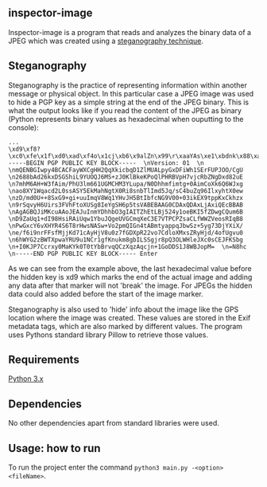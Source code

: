 ## inspector-image

Inspector-image is a program that reads and analyzes the binary data of a JPEG which was created using a [steganography technique](#steganography).

## Steganography

Steganography is the practice of representing information within another message or physical object. In this particular case a JPEG image was used to hide a PGP key as a simple string at the end of the JPEG binary. This is what the output looks like if you read the content of the JPEG as binary (Python represents binary values as hexadecimal when ouputting to the console):

```
...
\xd9\xf8?\xc0\xfe\x1f\xd0\xad\xf4o\x1cj\xb6\x9alZn\x99\r\xaaYAs\xe1\xbdnk\x88\xa1X\xd4\x08\xd2Yc\x8eGU\xc0wEf\xc9\x00\xd0\x07A\xe1O\xf4O\xdak\xe2N\x9di\xfb\x9bK\x9f\x07\xf8KV\x9a\x08\xfeX\xe5\xbe\x92\xeb[\xb7\x92\xe5\x94p\xd34\x16Vq4\x87\xe61\xda\xc0\x84\xed\x8d\x00\x00\xff\xd9Enter   -----BEGIN PGP PUBLIC KEY BLOCK-----  \nVersion: 01  \n  \nmQENBGIwpy4BCACFayWXCgHH2QqXkicbqD1ZlMUALpyGxDFiWh1SErFUPJOO/CgU  \n2688bAd26kxDSGShiL9YUOQJ6MS+zJ0KlBkeKPoQlPHRBVpH7vjcRbZNgDxd82uE  \n7mhM6AH+W3fAim/PhU3lm661UGMCHM3YLupa/N0Dhhmfimtg+0AimCoXk6Q6WJxg  \nao8XY1Wqacd2L0ssASY5EkMahNgtX0Ri8snbTlImd5Jq/sC4buZq96IlxyhtX0ew  \nzD/md0U++8SxG9+gi+uuImqV8Wq1YHvJH5BtIbfcNG9V00+03ikEX9tppKxCkhzx  \n9rSqvyH6Uirs3FVhFtoXUSg8IeYgSH6p5tsVABEBAAG0CDAxQDAxLjAxiQEcBBAB  \nAgAGBQJiMKcuAAoJEAJuInmYDhhbO3gIAITZhEtLBj524y1oeBKI5fZDwgCQum6B  \nD9ZaUq1+dI98HsiRAiUqw1YbuJQgeUVGCmqXeC3E7VTPCPZsaCLfWWZVeosRIqB8  \nPwGxcY6vXHYR4S6T8rHwsNASw+Vo2pmQIGn4tABmtyappqJbwSz+5yg73DjYXiX/  \ne/f6i9nrFFsfMjjKd71cAyHjV8u0z7fGDXpR22vo7CdloXMxsZRyHjd/4ofUgvu0  \n6hWYG2zBWTXpwaYRU9u1NCr1gfKnukm8gbILSSgjr8pQ3OLWHleJXc0sCEJFKSbg  \n+I0KJP7Ccrxy0MaKYk0T0tYbBrvqQCzXqzAqcjn+1GoDDS1J8WBJopM=  \n=N8hc  \n-----END PGP PUBLIC KEY BLOCK----- Enter
```

As we can see from the example above, the last hexadecimal value before the hidden key is xd9 which marks the end of the actual image and adding any data after that marker will not 'break' the image. For JPEGs the hidden data could also added before the start of the image marker.

Steganography is also used to 'hide' info about the image like the GPS location where the image was created. These values are stored in the Exif metadata tags, which are also marked by different values. The program uses Pythons standard library Pillow to retrieve those values.

## Requirements

[Python 3.x](https://www.python.org/downloads/)

## Dependencies

No other dependencies apart from standard libraries were used.

## Usage: how to run

To run the project enter the command `python3 main.py -<option> <fileName>`.
